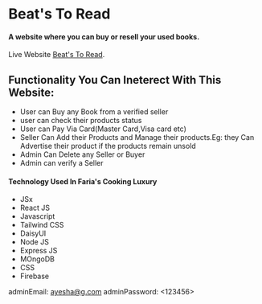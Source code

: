 # Beat's To Read
#### A website where you can buy or resell your used books.

Live Website [Beat's To Read](https://beats-to-read.web.app/).

## Functionality You Can Ineterect With This Website:
- User can Buy any Book from a verified seller
- user can check their products status 
- User can Pay Via Card(Master Card,Visa card etc)
- Seller Can Add their Products and Manage their products.Eg: they Can Advertise their product if the products remain unsold
- Admin Can Delete any Seller or Buyer
- Admin can verify a Seller


#### Technology Used In Faria's Cooking Luxury
- JSx
- React JS
- Javascript
- Tailwind CSS
- DaisyUI
- Node JS
- Express JS
- MOngoDB
- CSS
- Firebase

adminEmail: <ayesha@g.com>
adminPassword: <123456>


